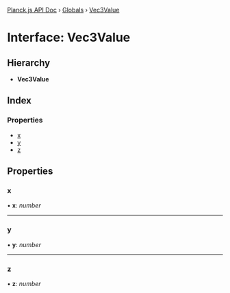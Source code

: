 [Planck.js API Doc](../README.md) › [Globals](../globals.md) › [Vec3Value](vec3value.md)

# Interface: Vec3Value

## Hierarchy

* **Vec3Value**

## Index

### Properties

* [x](vec3value.md#x)
* [y](vec3value.md#y)
* [z](vec3value.md#z)

## Properties

###  x

• **x**: *number*

___

###  y

• **y**: *number*

___

###  z

• **z**: *number*

